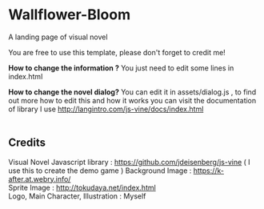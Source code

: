 # Wallflower-Bloom
A landing page of visual novel <br>

You are free to use this template, please don't forget to credit me! <br>

<b>How to change the information ?</b>
You just need to edit some lines in index.html

<b>How to change the novel dialog?</b>
You can edit it in assets/dialog.js , to find out more how to edit this and how it works you can visit the documentation of library I use http://langintro.com/js-vine/docs/index.html
<br><br>

## Credits
Visual Novel Javascript library : https://github.com/jdeisenberg/js-vine ( I use this to create the demo game )
Background Image : https://k-after.at.webry.info/ <br>
Sprite Image : http://tokudaya.net/index.html <br>
Logo, Main Character, Illustration : Myself <br>

